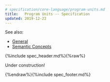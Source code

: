 ```yaml
---
# specification/core-language/program-units.md
title:   Program Units -- Specification
updated: 2019-12-22
---
```


<aside markdown="1" class="right">

See also:
  * [General](/specification/general#start)
  * [Semantic Concepts](/specification/core-language/semantic-concepts#start)

</aside>

{%include spec_header.md%}{%raw%}


Under construction!


{%endraw%}{%include spec_footer.md%}
